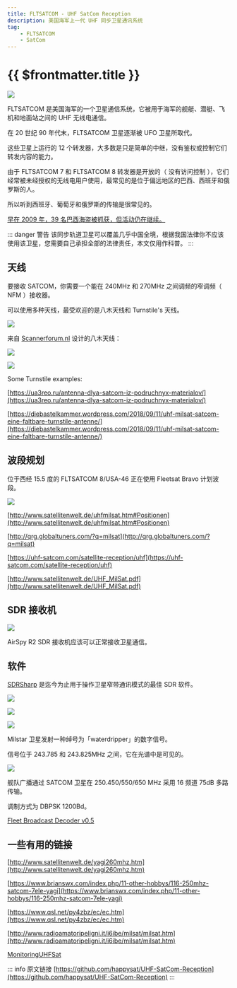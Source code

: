 ```yaml
---
title: FLTSATCOM - UHF SatCom Reception
description: 美国海军上一代 UHF 同步卫星通讯系统
tag:
    - FLTSATCOM
    - SatCom
---
```


# {{ $frontmatter.title }}

![](/assets/images/radio/uhf-satcom-reception/airspy2.jpg)

FLTSATCOM 是美国海军的一个卫星通信系统，它被用于海军的舰艇、潜艇、飞机和地面站之间的 UHF 无线电通信。

在 20 世纪 90 年代末，FLTSATCOM 卫星逐渐被 UFO 卫星所取代。

这些卫星上运行的 12 个转发器，大多数是只是简单的中继，没有鉴权或控制它们转发内容的能力。

由于 FLTSATCOM 7 和 FLTSATCOM 8 转发器是开放的（ 没有访问控制 ），它们经常被未经授权的无线电用户使用，最常见的是位于偏远地区的巴西、西班牙和俄罗斯的人。

所以听到西班牙、葡萄牙和俄罗斯的传输是很常见的。

[早在 2009 年，39 名巴西海盗被抓获，但活动仍在继续。](https://www.wired.com/2009/04/fleetcom/)

::: danger 警告
该同步轨道卫星可以覆盖几乎中国全境，根据我国法律你不应该使用该卫星，您需要自己承担全部的法律责任，本文仅用作科普。
:::

## 天线

要接收 SATCOM，你需要一个能在 240MHz 和 270MHz 之间调频的窄调频（ NFM ）接收器。

可以使用多种天线，最受欢迎的是八木天线和 Turnstile's 天线。

![](/assets/images/radio/uhf-satcom-reception/1.png)

来自 [Scannerforum.nl](https://www.scannerforum.nl/index.php?topic=30089) 设计的八木天线：

![](/assets/images/radio/uhf-satcom-reception/Satcom_Yagi.jpg)

![](/assets/images/radio/uhf-satcom-reception/turnstile255mhz.jpg)

Some Turnstile examples:

[https://ua3reo.ru/antenna-dlya-satcom-iz-podruchnyx-materialov/](https://ua3reo.ru/antenna-dlya-satcom-iz-podruchnyx-materialov/)

[https://diebastelkammer.wordpress.com/2018/09/11/uhf-milsat-satcom-eine-faltbare-turnstile-antenne/](https://diebastelkammer.wordpress.com/2018/09/11/uhf-milsat-satcom-eine-faltbare-turnstile-antenne/)

## 波段规划

位于西经 15.5 度的 FLTSATCOM 8/USA-46 正在使用 Fleetsat Bravo 计划波段。

![](/assets/images/radio/uhf-satcom-reception/milsatcom.jpg)

[http://www.satellitenwelt.de/uhfmilsat.htm#Positionen](http://www.satellitenwelt.de/uhfmilsat.htm#Positionen)

[http://qrg.globaltuners.com/?q=milsat](http://qrg.globaltuners.com/?q=milsat)

[https://uhf-satcom.com/satellite-reception/uhf](https://uhf-satcom.com/satellite-reception/uhf)

[http://www.satellitenwelt.de/UHF_MilSat.pdf](http://www.satellitenwelt.de/UHF_MilSat.pdf)

## SDR 接收机

![](/assets/images/radio/uhf-satcom-reception/airspy.png)

AirSpy R2 SDR 接收机应该可以正常接收卫星通信。

## 软件

[SDRSharp](https://airspy.com/download/) 是迄今为止用于操作卫星窄带通讯模式的最佳 SDR 软件。

![](/assets/images/radio/uhf-satcom-reception/sshot-4.jpg)

![](/assets/images/radio/uhf-satcom-reception/sshot-2.jpg)

![](/assets/images/radio/uhf-satcom-reception/sshot-3.jpg)

Milstar 卫星发射一种绰号为「waterdripper」的数字信号。

信号位于 243.785 和 243.825MHz 之间，它在光谱中是可见的。

![](/assets/images/radio/uhf-satcom-reception/sshot-1.jpg)

舰队广播通过 SATCOM 卫星在 250.450/550/650 MHz 采用 16 频道 75dB 多路传输。

调制方式为 DBPSK 1200Bd。

[Fleet Broadcast Decoder v0.5](http://www.r00t.cz/SW/FBR)

## 一些有用的链接

[http://www.satellitenwelt.de/yagi260mhz.htm](http://www.satellitenwelt.de/yagi260mhz.htm)

[https://www.brianswx.com/index.php/11-other-hobbys/116-250mhz-satcom-7ele-yagi](https://www.brianswx.com/index.php/11-other-hobbys/116-250mhz-satcom-7ele-yagi)

[https://www.qsl.net/py4zbz/ec/ec.htm](https://www.qsl.net/py4zbz/ec/ec.htm)

[http://www.radioamatoripeligni.it/i6ibe/milsat/milsat.htm](http://www.radioamatoripeligni.it/i6ibe/milsat/milsat.htm)

[MonitoringUHFSat](https://www.google.nl/url?sa=t&rct=j&q=&esrc=s&source=web&cd=5&cad=rja&uact=8&ved=0CEAQFjAE&url=http%3A%2F%2Fhrvhf.net%2Fforum%2Findex.php%3Faction%3Ddlattach%3Btopic%3D1782.0%3Battach%3D9830&ei=3ILPVOH3MYOUatn2grAP&usg=AFQjCNGP3osNndUJ-By7ZiaSSbOZtKaB2w)

::: info 原文链接
[https://github.com/happysat/UHF-SatCom-Reception](https://github.com/happysat/UHF-SatCom-Reception)
:::
